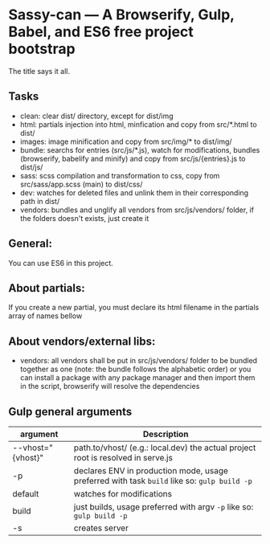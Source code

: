 # Sassy-can — A Browserify, Gulp, Babel, and ES6 free project bootstrap
The title says it all.
## Tasks
- clean: clear dist/ directory, except for dist/img
- html: partials injection into html, minfication and copy from src/*.html to dist/
- images: image minification and copy from src/img/* to dist/img/
- bundle: searchs for entries (src/js/*.js), watch for modifications, bundles (browserify, babelify and minify) and copy from src/js/{entries}.js to dist/js/
- sass: scss compilation and transformation to css, copy from src/sass/app.scss (main) to dist/css/
- dev: watches for deleted files and unlink them in their corresponding path in dist/
- vendors: bundles and unglify all vendors from src/js/vendors/ folder, if the folders doesn't exists, just create it

## General:
You can use ES6 in this project.

## About partials:
If you create a new partial, you must declare its html filename in the partials array of names bellow

## About vendors/external libs:
- vendors: all vendors shall be put in src/js/vendors/ folder to be bundled together as one (note: the bundle follows the alphabetic order)
or you can install a package with any package manager and then import them in the script, browserify will resolve the dependencies

## Gulp general arguments
| argument           | Description                                              
|--------------------|----------------------------------------------------------
| --vhost="{vhost}"  | path.to/vhost/ (e.g.: local.dev) the actual project root is resolved in serve.js
| -p                 | declares ENV in production mode, usage preferred with task `build` like so: `gulp build -p`
| default            | watches for modifications
| build              | just builds, usage preferred with argv `-p` like so: `gulp build -p`
| -s                 | creates server